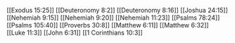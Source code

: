 [[Exodus 15:25]]
[[Deuteronomy 8:2]]
[[Deuteronomy 8:16]]
[[Joshua 24:15]]
[[Nehemiah 9:15]]
[[Nehemiah 9:20]]
[[Nehemiah 11:23]]
[[Psalms 78:24]]
[[Psalms 105:40]]
[[Proverbs 30:8]]
[[Matthew 6:11]]
[[Matthew 6:32]]
[[Luke 11:3]]
[[John 6:31]]
[[1 Corinthians 10:3]]
